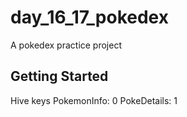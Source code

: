 # day_16_17_pokedex

A pokedex practice project

## Getting Started

Hive keys
PokemonInfo: 0
PokeDetails: 1
